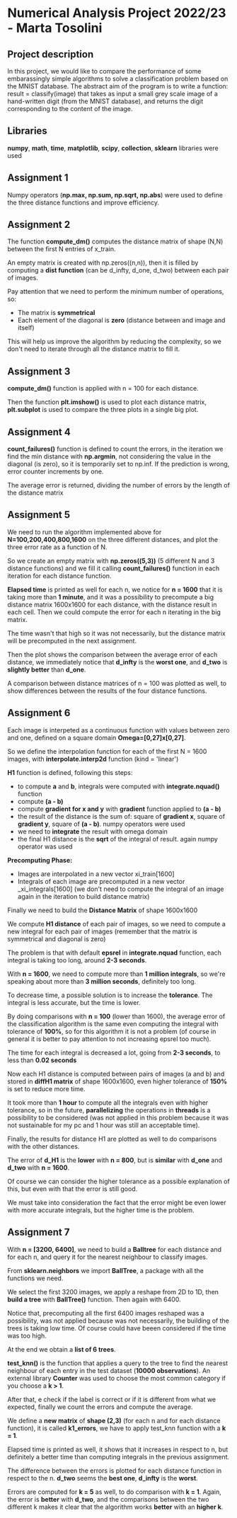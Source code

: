 # Numerical Analysis Project 2022/23 - Marta Tosolini

## Project description

In this project, we would like to compare the performance of some embarassingly simple algorithms to solve a classification problem based on the MNIST database.
The abstract aim of the program is to write a function:
result = classify(image)
that takes as input a small grey scale image of a hand-written digit (from the MNIST database), and returns the digit corresponding to the content of the image.

## Libraries

**numpy**, **math**, **time**, **matplotlib**, **scipy**, **collection**, **sklearn** libraries were used


## Assignment 1

Numpy operators (**np.max, np.sum, np.sqrt, np.abs**) were used to define the three distance functions and improve efficiency.

## Assignment 2

The function **compute_dm()** computes the distance matrix of shape (N,N) between the first N entries of x_train.

An empty matrix is created with np.zeros((n,n)), then it is filled by computing a **dist function** (can be d_infty, d_one, d_two) between each pair of images. 

Pay attention that we need to perform the minimum number of operations, so:
- The matrix is **symmetrical**
- Each element of the diagonal is **zero** (distance between and image and itself)

This will help us improve the algorithm by reducing the complexity, so we don't need to iterate through all the distance matrix to fill it.

## Assignment 3

**compute_dm()** function is applied with n = 100 for each distance. 

Then the function **plt.imshow()** is used to plot each distance matrix, **plt.subplot** is used to compare the three plots in a single big plot.

## Assignment 4

**count_failures()** function is defined to count the errors, in the iteration we find the min distance with **np.argmin**, not considering the value in the diagonal (is zero), so it is temporarily set to np.inf. If the prediction is wrong, error counter increments by one.

The average error is returned, dividing the number of errors by the length of the distance matrix


## Assignment 5

We need to run the algorithm implemented above for **N=100,200,400,800,1600** on the three different distances, and plot the three error rate as a function of N.

So we create an empty matrix with **np.zeros((5,3))** (5 different N and 3 distance functions) and we fill it calling **count_failures()** function in each iteration for each distance function. 

**Elapsed time** is printed as well for each n, we notice for **n = 1600** that it is taking more than **1 minute**, and it was a possibility to precompute a big distance matrix 1600x1600 for each distance, with the distance result in each cell. Then we could compute the error for each n iterating in the big matrix.

The time wasn't that high so it was not necessarily, but the distance matrix will be precomputed in the next assignment.

Then the plot shows the comparison between the average error of each distance, we immediately notice that **d_infty** is the **worst one**, and **d_two** is **slightly better** than **d_one**.

A comparison between distance matrices of n = 100 was plotted as well, to show differences between the results of the four distance functions.

## Assignment 6

Each image is interpeted as a continuous function with values between zero and one, defined on a square domain **Omega=[0,27]x[0,27]**.

So we define the interpolation function for each of the first N = 1600 images, with **interpolate.interp2d** function (kind = 'linear')

**H1** function is defined, following this steps: 
- to compute **a** and **b**, integrals were computed with **integrate.nquad()** function
- compute **(a - b)**
- compute **gradient for x and y** with **gradient** function applied to **(a - b)**
- the result of the distance is the sum of: square of **gradient x**, square of **gradient y**, square of **(a - b)**. numpy operators were used
- we need to **integrate** the result with omega domain
- the final H1 distance is the **sqrt** of the integral of result. again numpy operator was used

**Precomputing Phase:**
- Images are interpolated in a new vector xi_train[1600]
- Integrals of each image are precomputed in a new vector _xi_integrals[1600] (we don't need to compute the integral of an image again in the iteration to build distance matrix)

Finally we need to build the **Distance Matrix** of shape 1600x1600

We compute **H1 distance** of each pair of images, so we need to compute a new integral for each pair of images (remember that the matrix is symmetrical and diagonal is zero)

The problem is that with default **epsrel** in **integrate.nquad** function, each integral is taking too long, around **2-3 seconds**.

With **n = 1600**, we need to compute more than **1 million integrals**, so we're speaking about more than **3 million seconds**, definitely too long.

To decrease time, a possible solution is to increase the **tolerance**. The integral is less accurate, but the time is lower.

By doing comparisons with **n = 100** (lower than 1600), the average error of the classification algorithm is the same even computing the integral with tolerance of **100%**, so for this algorithm it is not a problem (of course in general it is better to pay attention to not increasing epsrel too much). 

The time for each integral is decreased a lot, going from **2-3 seconds**, to less than **0.02 seconds**

Now each H1 distance is computed between pairs of images (a and b) and stored in **diffH1 matrix** of shape 1600x1600, even higher tolerance of **150%** is set to reduce more time.

It took more than **1 hour** to compute all the integrals even with higher tolerance, so in the future, **parallelizing** the operations in **threads** is a possibility to be considered (was not applied in this problem because it was not sustainable for my pc and 1 hour was still an acceptable time).

Finally, the results for distance H1 are plotted as well to do comparisons with the other distances. 

The error of **d_H1** is the **lower** with **n = 800**, but is **similar** with **d_one** and **d_two** with **n = 1600**. 

Of course we can consider the higher tolerance as a possible explanation of this, but even with that the error is still good. 

We must take into consideration the fact that the error might be even lower with more accurate integrals, but the higher time is the problem.

## Assignment 7

With **n = [3200, 6400]**, we need to build a **Balltree** for each distance and for each n, and query it for the nearest neighbour to classify images.

From **sklearn.neighbors** we import **BallTree**, a package with all the functions we need.

We select the first 3200 images, we apply a reshape from 2D to 1D, then **build a tree** with **BallTree()** function. Then again with 6400.

Notice that, precomputing all the first 6400 images reshaped was a possibility, was not applied because was not necessarily, the building of the trees is taking low time. Of course could have beeen considered if the time was too high.

At the end we obtain a **list of 6 trees**.

**test_knn()** is the function that applies a query to the tree to find the nearest neighbour of each entry in the test dataset (**10000 observations**). An external library **Counter** was used to choose the most common category if you choose a **k > 1**. 

After that, e check if the label is correct or if it is different from what we expected, finally we count the errors and compute the average.

We define a **new matrix** of **shape (2,3)** (for each n and for each distance function), it is called **k1_errors**, we have to apply test_knn function with a **k = 1**. 

Elapsed time is printed as well, it shows that it increases in respect to n, but definitely a better time than computing integrals in the previous assignment. 

The difference between the errors is plotted for each distance function in respect to the n. **d_two** seems the **best one**, **d_infty** is the **worst**.

Errors are computed for **k = 5** as well, to do comparison with **k = 1**. Again, the error is **better** with **d_two**, and the comparisons between the two different k makes it clear that the algorithm works **better** with an **higher k**.






